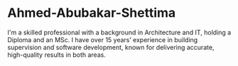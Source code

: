 # Ahmed-Abubakar-Shettima
I'm a skilled professional with a background in Architecture and IT, holding a Diploma and an MSc. I have over 15 years’ experience in building supervision and software development, known for delivering accurate, high-quality results in both areas.
